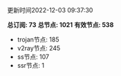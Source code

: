 更新时间2022-12-03 09:37:30

**总订阅: 73**
**总节点: 1021**
**有效节点: 538**
- trojan节点: 185
- v2ray节点: 245
- ss节点: 107
- ssr节点: 1
